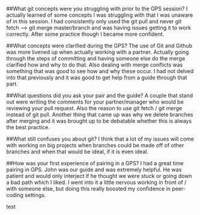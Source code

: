 ##What git concepts were you struggling with prior to the GPS session?
I actually learned of some concepts I was struggling with that I was unaware of in this session. I had consistently only used the git pull and never git fetch --> git merge master/branch and was having issues getting it to work correctly. After some practice though I became more confident.


##What concepts were clarified during the GPS?
The use of Git and Github was more livened up when actually working with a partner. Actually going through the steps of committing and having someone else do the merge clarified how and why to do that. Also dealing with merge conflicts was something that was good to see how and why these occur. I had not delved into that previously and it was good to get help from a guide through that part.

##What questions did you ask your pair and the guide?
A couple that stand out were writing the comments for your partner/manager who would be reviewing your pull request. Also the reason to use git fetch / git merge instead of git pull. Another thing that came up was why we delete branches after merging and it was brought up to be debatable whether this is always the best practice.

##What still confuses you about git?
I think that a lot of my issues will come with working on big projects when branches could be made off of other branches and when that would be ideal, if it is even ideal.

##How was your first experience of pairing in a GPS?
I had a great time pairing in GPS. John was our guide and was extremely helpful. He was patient and would only interject if he thought we were stuck or going down a bad path which I liked. I went into it a little nervous working in front of / with someone else, but doing this really boosted my confidence in peer-coding settings.

test